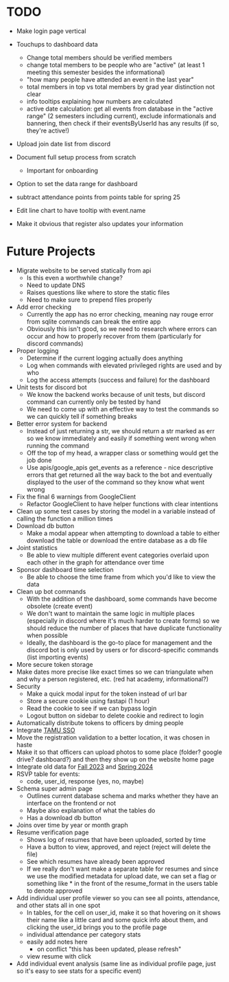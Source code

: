 # TODO

-   Make login page vertical

- Touchups to dashboard data
    -   Change total members should be verified members
    -   change total members to be people who are "active" (at least 1 meeting this semester besides the informational)
    -   "how many people have attended an event in the last year"
    -   total members in top vs total members by grad year distinction not clear
    -   info tooltips explaining how numbers are calculated
    -   active date calculation: get all events from database in the "active range" (2 semesters including current), exclude informationals and bannering, then check if their eventsByUserId has any results (if so, they're active!)

-   Upload join date list from discord

-   Document full setup process from scratch

    -   Important for onboarding

-   Option to set the data range for dashboard

-   subtract attendance points from points table for spring 25

-   Edit line chart to have tooltip with event.name

-   Make it obvious that register also updates your information

# Future Projects

-   Migrate website to be served statically from api
    -   Is this even a worthwhile change?
    -   Need to update DNS
    -   Raises questions like where to store the static files
    -   Need to make sure to prepend files properly
-   Add error checking
    -   Currently the app has no error checking, meaning nay rouge error from sqlite commands can break the entire app
    -   Obviously this isn't good, so we need to research where errors can occur and how to properly recover from them (particularly for discord commands)
-   Proper logging
    -   Determine if the current logging actually does anything
    -   Log when commands with elevated privileged rights are used and by who
    -   Log the access attempts (success and failure) for the dashboard
-   Unit tests for discord bot
    -   We know the backend works because of unit tests, but discord command can currently only be tested by hand
    -   We need to come up with an effective way to test the commands so we can quickly tell if something breaks
-   Better error system for backend
    -   Instead of just returning a str, we should return a str marked as err so we know immediately and easily if something went wrong when running the command
    -   Off the top of my head, a wrapper class or something would get the job done
    -   Use apis/google_apis get_events as a reference - nice descriptive errors that get returned all the way back to the bot and eventually displayed to the user of the command so they know what went wrong
-   Fix the final 6 warnings from GoogleClient
    -   Refactor GoogleClient to have helper functions with clear intentions
-   Clean up some test cases by storing the model in a variable instead of calling the function a million times
-   Download db button
    -   Make a modal appear when attempting to download a table to either download the table or download the entire database as a db file
-   Joint statistics
    -   Be able to view multiple different event categories overlaid upon each other in the graph for attendance over time
-   Sponsor dashboard time selection
    -   Be able to choose the time frame from which you'd like to view the data
-   Clean up bot commands
    -   With the addition of the dashboard, some commands have become obsolete (create event)
    -   We don't want to maintain the same logic in multiple places (especially in discord where it's much harder to create forms) so we should reduce the number of places that have duplicate functionality when possible
    -   Ideally, the dashboard is the go-to place for management and the discord bot is only used by users or for discord-specific commands (list importing events)
-   More secure token storage
-   Make dates more precise like exact times so we can triangulate when and why a person registered, etc. (red hat academy, informational?)
-   Security
    -   Make a quick modal input for the token instead of url bar
    -   Store a secure cookie using fastapi (1 hour)
    -   Read the cookie to see if we can bypass login
    -   Logout button on sidebar to delete cookie and redirect to login
-   Automatically distribute tokens to officers by dming people
-   Integrate [TAMU SSO](https://it.tamu.edu/services/accounts-and-id-management/authentication-authorization/netid-integration/)
-   Move the registration validation to a better location, it was chosen in haste
-   Make it so that officers can upload photos to some place (folder? google drive? dashboard?) and then they show up on the website home page
-   Integrate old data for [Fall 2023](https://drive.google.com/drive/u/1/folders/1OcKWpQhGeNXsxUbvmfBrgTJcGy5fYCvH) and [Spring 2024](https://drive.google.com/drive/u/1/folders/1J-eDLJycZk1csvFQt2TjY9m5mAFsEN1-)
-   RSVP table for events:
    -   code, user_id, response (yes, no, maybe)
-   Schema super admin page
    -   Outlines current database schema and marks whether they have an interface on the frontend or not
    -   Maybe also explanation of what the tables do
    -   Has a download db button
-   Joins over time by year or month graph
-   Resume verification page
    -   Shows log of resumes that have been uploaded, sorted by time
    -   Have a button to view, approved, and reject (reject will delete the file)
    -   See which resumes have already been approved
    -   If we really don't want make a separate table for resumes and since we use the modified metadata for upload date, we can set a flag or something like \* in the front of the resume_format in the users table to denote approved
-   Add individual user profile viewer so you can see all points, attendance, and other stats all in one spot
    -   In tables, for the cell on user_id, make it so that hovering on it shows their name like a little card and some quick info about them, and clicking the user_id brings you to the profile page
    -   individual attendance per category stats
    -   easily add notes here
        -   on conflict "this has been updated, please refresh"
    -   view resume with click
-   Add individual event analysis (same line as individual profile page, just so it's easy to see stats for a specific event)
